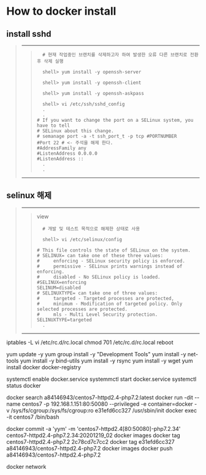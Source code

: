 # How to docker install

## install sshd
> ---------------------------------------------------------------------------------------------
>  >
>  >```
>  >   # 현재 작업중인 브랜치를 삭제하고자 하여 발생한 오류 다른 브랜치로 전환후 삭제 실행
>  >   
>  >   shell> yum install -y openssh-server
>  >
>  >   shell> yum install -y openssh-client
>  >
>  >   shell> yum install -y openssh-askpass
>  >   
>  >   shell> vi /etc/ssh/sshd_config
>  >   .
>  >   .
>  > # If you want to change the port on a SELinux system, you have to tell
>  > # SELinux about this change.
>  > # semanage port -a -t ssh_port_t -p tcp #PORTNUMBER
>  > #Port 22 # <- 주석을 해제 한다.
>  > #AddressFamily any
>  > #ListenAddress 0.0.0.0
>  > #ListenAddress ::
>  >   .
>  >   .
>  >```
> ---------------------------------------------------------------------------------------------

## selinux 해제
> ---------------------------------------------------------------------------------------------
>  >view 
>  >```
>  >   # 개발 및 테스트 목적으로 해제한 상태로 사용
>  >   
>  >   shell> vi /etc/selinux/config
>  >   
>  > # This file controls the state of SELinux on the system.
>  > # SELINUX= can take one of these three values:
>  > #     enforcing - SELinux security policy is enforced.
>  > #     permissive - SELinux prints warnings instead of enforcing.
>  > #     disabled - No SELinux policy is loaded.
>  > #SELINUX=enforcing
>  > SELINUM=disabled
>  > # SELINUXTYPE= can take one of three values:
>  > #     targeted - Targeted processes are protected,
>  > #     minimum - Modification of targeted policy. Only selected processes are protected.
>  > #     mls - Multi Level Security protection.
>  > SELINUXTYPE=targeted
>  >   .
>  > 
>  >```
> ---------------------------------------------------------------------------------------------




iptables -L
vi /etc/rc.d/rc.local
chmod 701 /etc/rc.d/rc.local
reboot

yum update -y
yum group install -y "Development Tools"
yum install -y net-tools
yum install -y bind-utils
yum install -y rsync
yum install -y wget
yum install docker docker-registry

systemctl enable docker.service
systemmctl start docker.service
systemctl status docker


docker search a84146943/centos7-httpd2.4-php7.2:latest
docker run -dit --name centos7  -p 192.168.1.151:80:50080 --privileged -e container=docker -v /sys/fs/cgroup:/sys/fs/cgroup:ro e31efd6cc327 /usr/sbin/init
docker exec -it centos7 /bin/bash



docker commit -a 'yym' -m 'centos7-httpd2.4[80:50080]-php7.2.34' centos7-httpd2.4-php7.2.34:20201219_02
docker images
docker tag centos7-httpd2.4-php7.2 2c78cd7c7cc2
docker tag e31efd6cc327 a84146943/centos7-httpd2.4-php7.2
docker images
docker push a84146943/centos7-httpd2.4-php7.2


docker network

